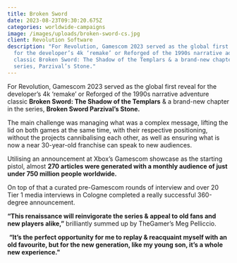 ```yaml
---
title: Broken Sword
date: 2023-08-23T09:30:20.675Z
categories: worldwide-campaigns
image: /images/uploads/broken-sword-cs.jpg
client: Revolution Software
description: "For Revolution, Gamescom 2023 served as the global first reveal
  for the developer’s 4k ‘remake’ or Reforged of the 1990s narrative adventure
  classic Broken Sword: The Shadow of the Templars & a brand-new chapter in the
  series, Parzival’s Stone."
---
```

For Revolution, Gamescom 2023 served as the global first reveal for the developer’s 4k ‘remake’ or Reforged of the 1990s narrative adventure classic **Broken Sword: The Shadow of the Templars** & a brand-new chapter in the series, **Broken Sword Parzival’s Stone.**

The main challenge was managing what was a complex message, lifting the lid on both games at the same time, with their respective positioning, without the projects cannibalising each other, as well as ensuring what is now a near 30-year-old franchise can speak to new audiences.

Utilising an announcement at Xbox’s Gamescom showcase as the starting pistol, almost **270 articles were generated with a monthly audience of just under 750 million people worldwide.**

On top of that a curated pre-Gamescom rounds of interview and over 20 Tier 1 media interviews in Cologne completed a really successful 360-degree announcement.

**“This renaissance will reinvigorate the series & appeal to old fans and new players alike,”** brilliantly summed up by TheGamer’s Meg Pelliccio.

 **“It’s the perfect opportunity for me to replay & reacquaint myself with an old favourite, but for the new generation, like my young son, it’s a whole new experience."**